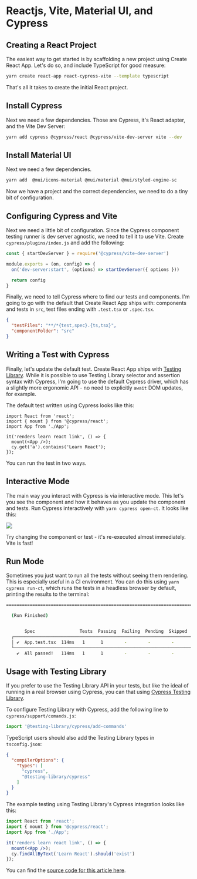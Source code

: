 # Reactjs, Vite, Material UI, and Cypress

## Creating a React Project

The easiest way to get started is by scaffolding a new project using Create React App. Let's do so, and include TypeScript for good measure:

```sh
yarn create react-app react-cypress-vite --template typescript
```

That's all it takes to create the initial React project.

## Install Cypress

Next we need a few dependencies. Those are Cypress, it's React adapter, and the Vite Dev Server:

```sh
yarn add cypress @cypress/react @cypress/vite-dev-server vite --dev
```

## Install Material UI
Next we need a few dependencies.
```sh
yarn add  @mui/icons-material @mui/material @mui/styled-engine-sc
```

Now we have a project and the correct dependencies, we need to do a tiny bit of configuration.

## Configuring Cypress and Vite

Next we need a little bit of configuration. Since the Cypress component testing runner is dev server agnostic, we need to tell it to use Vite. Create `cypress/plugins/index.js` and add the following:

```js
const { startDevServer } = require('@cypress/vite-dev-server')

module.exports = (on, config) => {
  on('dev-server:start', (options) => startDevServer({ options }))

  return config
}
```

Finally, we need to tell Cypress where to find our tests and components. I'm going to go with the default that Create React App ships with: components and tests in `src`, test files ending with `.test.tsx` or `.spec.tsx`.

```json
{
  "testFiles": "**/*{test,spec}.{ts,tsx}",
  "componentFolder": "src"
}
```

## Writing a Test with Cypress

Finally, let's update the default test. Create React App ships with [Testing Library](https://testing-library.com/). While it is possible to use Testing Library selector and assertion syntax with Cypress, I'm going to use the default Cypress driver, which has a slightly more ergonomic API - no need to explicitly `await` DOM updates, for example. 

The default test written using Cypress looks like this:

```tsx
import React from 'react';
import { mount } from '@cypress/react';
import App from './App';

it('renders learn react link', () => {
  mount(<App />);
  cy.get('a').contains('Learn React');
});
```

You can run the test in two ways.

## Interactive Mode

The main way you interact with Cypress is via interactive mode. This let's you see the component and how it behaves as you update the component and tests. Run Cypress interactively with `yarn cypress open-ct`. It looks like this:

![](./cypress-vite-1.png)

Try changing the component or test - it's re-executed almost immediately. Vite is fast!

## Run Mode

Sometimes you just want to run all the tests without seeing them rendering. This is especially useful in a CI environment. You can do this using `yarn cypress run-ct`, which runs the tests in a headless browser by default, printing the results to the terminal:


```sh
=======================================================================

  (Run Finished)


       Spec                 Tests  Passing  Failing  Pending  Skipped
  ┌───────────────────────────────────────────────────────────────────┐
  │ ✔  App.test.tsx  114ms   1      1        -        -        -      │
  └───────────────────────────────────────────────────────────────────┘
    ✔  All passed!   114ms   1      1        -        -        -
```

## Usage with Testing Library

If you prefer to use the Testing Library API in your tests, but like the ideal of running in a real browser using Cypress, you can that using [Cypress Testing Library](https://github.com/testing-library/cypress-testing-library).

To configure Testing Library with Cypress, add the following line to `cypress/support/comands.js`:

```js
import '@testing-library/cypress/add-commands'
```

TypeScript users should also add the Testing Library types in `tsconfig.json`:

```json
{
  "compilerOptions": {
    "types": [
      "cypress",
      "@testing-library/cypress"
    ]
  }
}
```

The example testing using Testing Library's Cypress integration looks like this:

```jsx
import React from 'react';
import { mount } from '@cypress/react';
import App from './App';

it('renders learn react link', () => {
  mount(<App />);
  cy.findAllByText('Learn React').should('exist')
});
```

You can find the [source code for this article here](https://github.com/lmiller1990/cypress-react-vite-demo).